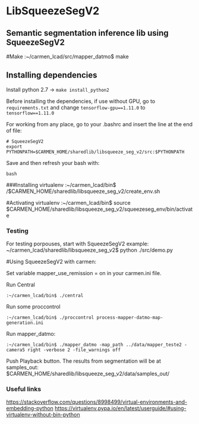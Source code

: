 # LibSqueezeSegV2

## Semantic segmentation inference lib using SqueezeSegV2

#Make
:~/carmen_lcad/src/mapper_datmo$ make


## Installing dependencies

Install python 2.7 -> ```make install_python2```

Before installing the dependencies, if use without GPU, go to `requirements.txt` and change
`tensorflow-gpu==1.11.0` to `tensorflow==1.11.0`

For working from any place, go to your .bashrc and insert the line at the end of file:

```
# SqueezeSegV2
export PYTHONPATH=$CARMEN_HOME/sharedlib/libsqueeze_seg_v2/src:$PYTHONPATH
```
Save and then refresh your bash with:
```
bash
```

###Installing virtualenv
:~/carmen_lcad/bin$ /$CARMEN_HOME/sharedlib/libsqueeze_seg_v2/create_env.sh

#Activating virtualenv
:~/carmen_lcad/bin$ source $CARMEN_HOME/sharedlib/libsqueeze_seg_v2/squeezeseg_env/bin/activate

### Testing
For testing porpouses, start with SqueezeSegV2 example:
~/carmen_lcad/sharedlib/libsqueeze_seg_v2$ python ./src/demo.py

#Using SqueezeSegV2 with carmen:

Set variable mapper_use_remission = on in your carmen.ini file.

Run Central
```
:~/carmen_lcad/bin$ ./central
```

Run some proccontrol
```
:~/carmen_lcad/bin$ ./proccontrol process-mapper-datmo-map-generation.ini
```

Run mapper_datmo:
```
:~/carmen_lcad/bin$ ./mapper_datmo -map_path ../data/mapper_teste2 -camera5 right -verbose 2 -file_warnings off
```

Push Playback button. The results from segmentation will be at samples_out:
$CARMEN_HOME/sharedlib/libsqueeze_seg_v2/data/samples_out/

### Useful links

https://stackoverflow.com/questions/8998499/virtual-environments-and-embedding-python
https://virtualenv.pypa.io/en/latest/userguide/#using-virtualenv-without-bin-python